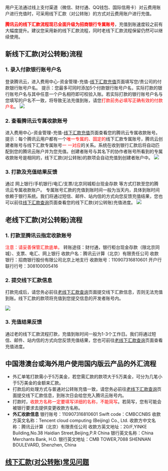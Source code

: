用户无法通过线上支付渠道（微信、财付通、QQ钱包、国际信用卡）对云费用账户进行充值时，可采用线下汇款（对公转账）的方式对云费用账户进行充值。 

<font color="red">**腾讯云的线下汇款流程现已全面升级为招商银行专属账号**</font>，充值到账速度较之前有大幅度提升。建议您采用新的线下汇款流程，同时老线下汇款流程保留仍然可以继续使用。


## 新线下汇款(对公转账)流程

### 1. 录入付款银行账号户名

登录腾讯云，进入费用中心-资金管理-充值-[线下汇款充值](https://console.cloud.tencent.com/account/recharge?payWay=offline)页面填写您/贵公司的付款银行账号户名。 
提示：您最多可同时添加5个付款银行账号户名，实际打款的银行账号户名与其中任意一个户名相符即可校验入账。若实际打款的银行账号户名与您填写的户名不一致，将导致无法充值到账，请您<font color="red">打款前务必填写正确有效的付款户名</font>。
![](https://mc.qcloudimg.com/static/img/8a321ea927a06aaeceeea997239a0ee0/1.png)

### 2. 查看腾讯云专属收款账号

进入费用中心-资金管理-充值-[线下汇款充值](https://console.cloud.tencent.com/account/recharge?payWay=offline)页面查看您的腾讯云专属收款账号。
提示：每个腾讯云用户都有一个<font color="red">唯一专属的、固定的</font>线下汇款专属账号，腾讯云创建者账号与线下汇款专属账号<font color="red">一 一对应</font>的关系。系统在收到银行汇款后将自动匹配到您的腾讯云账户并为您充值。创建者账号与其名下的协作者账号所看到的专属收款账号是相同的，线下汇款(对公转账)的款项会自动充值到创建者账户中。
![](https://mc.qcloudimg.com/static/img/7fd15ca6432fb008f6da10191abbeffa/2.png)

### 3. 打款及充值结果反馈

通过 网上银行/手机银行/电汇/支票/北京同城柜台现金存款 等方式打款至您的腾讯云专属收款账户。
专属账号汇款的充值到账时间一般为当天内，具体到账时间依赖于银行系统。我们将通过短信、邮件、站内信的方式向您反馈充值结果，您也可以前往[线下汇款查询](https://console.cloud.tencent.com/account/rechargeOffline)页面查看您的线下汇款(对公转账)充值进度。
![](https://mc.qcloudimg.com/static/img/ef9b1f38e7027d2f56d92ac790232af8/3.png)


## 老线下汇款(对公转账)流程

### 1. 打款至腾讯云指定收款账号

<font color="red">注意：请妥善保管汇款底单。</font>
转账途径：财付通，银行柜台现金存款（限北京同城）、支票、电汇、网上银行
收款户名：腾讯云计算（北京）有限责任公司
收款银行：招商银行股份有限公司北京上地支行
收款账号：110907316810601
开户行联行行号：308100005416

### 2. 提交线下汇款信息

打款完成后，请您务必前往[老线下汇款查询](https://console.cloud.tencent.com/account/rechargeOfflineOld)页面提交线下汇款信息，否则无法充值到账。线下汇款的款项将充值到您提交信息的开发者账号内。

![](https://mc.qcloudimg.com/static/img/88279d9ed4209f754e64327d132abdcf/11.png)

### 3. 充值结果反馈

通过老的线下汇款流程打款，充值到账时间一般为1-3个工作日。我们将通过短信、邮件、站内信的方式向您反馈充值结果，您也可前往[老线下汇款查询](https://console.cloud.tencent.com/account/rechargeOfflineOld)页面查看充值进度。


## 中国港澳台或海外用户使用国内版云产品的外汇流程

- 外汇单笔打款需小于5万美金，若您需汇款的款项大于5万美金，可分为几笔小于5万美金的金额来汇款。
- 打款后的处理方式与普通对公转账充值一致，请您务必前往[老线下汇款查询](https://console.cloud.tencent.com/account/rechargeOfflineOld)页面提交线下汇款信息，到账次日会给您充入腾讯云账号内。
- 打款时，<font color="red">收款方名称一定要填写详细的名称，不能简写</font>。若简写，您有可能会被银行要求去提供变更收款方名称。
- **外汇收款信息**
银行账号：110907316810601 
Swift code：CMBCCNBS 
收款方英文名称：Tencent cloud computing (Beijing) Co., Ltd. 
收款方中文名称：腾讯云计算（北京）有限责任公司 
收款方英文地址：20/F,YINKE Building,No.38 Haidian Street,Beijing,P.R China 
银行英文名称：China Merchants Bank, H.O. 
银行英文地址：CMB TOWER,7088 SHENNAN BOULEVARD, Shenzhen, China

## [线下汇款(对公转账)常见问题](https://cloud.tencent.com/document/product/555/7444)

